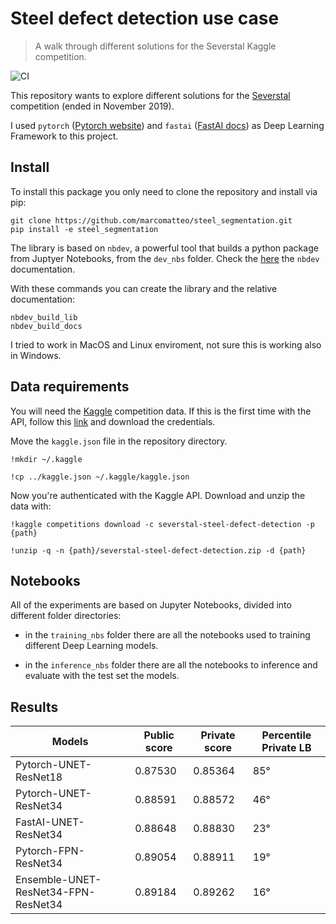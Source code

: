 # Steel defect detection use case
> A walk through different solutions for the Severstal Kaggle competition.


![CI](https://github.com/marcomatteo/steel_segmentation/workflows/CI/badge.svg?branch=master)

This repository wants to explore different solutions for the [Severstal](https://www.kaggle.com/c/severstal-steel-defect-detection/overview) competition (ended in November 2019).

I used `pytorch` ([Pytorch website](https://pytorch.org/get-started/locally/)) and `fastai` ([FastAI docs](https://docs.fast.ai/#Installing)) as Deep Learning Framework to this project.

## Install

To install this package you only need to clone the repository and install via pip:

```
git clone https://github.com/marcomatteo/steel_segmentation.git
pip install -e steel_segmentation
```

The library is based on `nbdev`, a powerful tool that builds a python package from Juptyer Notebooks, from the `dev_nbs` folder. 
Check the [here](https://nbdev.fast.ai/) the `nbdev` documentation.

With these commands you can create the library and the relative documentation:
```
nbdev_build_lib
nbdev_build_docs
```

I tried to work in MacOS and Linux enviroment, not sure this is working also in Windows.

## Data requirements

You will need the [Kaggle](https://www.kaggle.com/) competition data. If this is the first time with the API, follow this [link](https://github.com/Kaggle/kaggle-api) and download the credentials.

Move the `kaggle.json` file in the repository directory.

```
!mkdir ~/.kaggle
```

```
!cp ../kaggle.json ~/.kaggle/kaggle.json
```

Now you're authenticated with the Kaggle API. Download and unzip the data with:

```
!kaggle competitions download -c severstal-steel-defect-detection -p {path}
```

```
!unzip -q -n {path}/severstal-steel-defect-detection.zip -d {path}
```

## Notebooks

All of the experiments are based on Jupyter Notebooks, divided into different folder directories:

- in the `training_nbs` folder there are all the notebooks used to training different Deep Learning models.

- in the `inference_nbs` folder there are all the notebooks to inference and evaluate with the test set the models.

## Results

|Models|Public score|Private score|Percentile Private LB|
|------|------------|-------------|----------|
|Pytorch-UNET-ResNet18|0.87530|0.85364|85°|
|Pytorch-UNET-ResNet34|0.88591|0.88572|46°|
|FastAI-UNET-ResNet34|0.88648|0.88830|23°|
|Pytorch-FPN-ResNet34|0.89054|0.88911|19°|
|Ensemble-UNET-ResNet34-FPN-ResNet34|0.89184|0.89262|16°|

